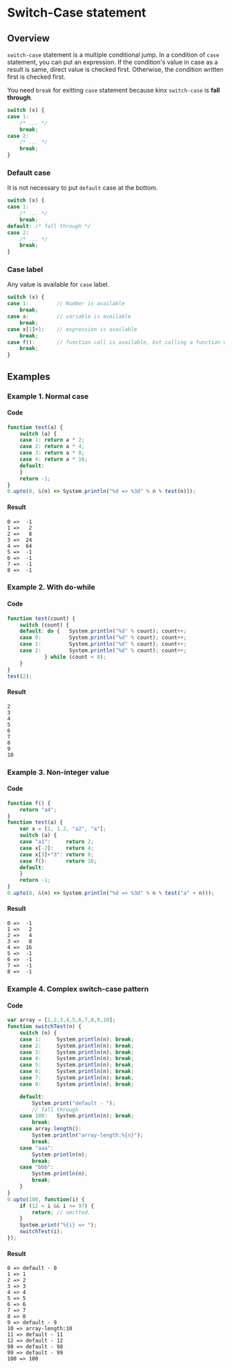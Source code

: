 
# Switch-Case statement

## Overview

`switch-case` statement is a multiple conditional jump.
In a condition of `case` statement, you can put an expression.
If the condition's value in case as a result is same, direct value is checked first.
Otherwise, the condition written first is checked first.

You need `break` for exitting `case` statement because kinx `switch-case` is **fall through**.

```javascript
switch (x) {
case 1:
    /* ... */
    break;
case 2:
    /* ... */
    break;
}
```

### Default case

It is not necessary to put `default` case at the bottom.

```javascript
switch (x) {
case 1:
    /* ... */
    break;
default: /* fall through */
case 2:
    /* ... */
    break;
}
```

### Case label

Any value is available for `case` label.

```javascript
switch (x) {
case 1:         // Number is available
    break;
case a:         // variable is available
    break;
case x[1]+1:    // expression is available
    break;
case f():       // function call is available, but calling a function will be performed every time when comparing here.
    break;
}
```

## Examples

### Example 1. Normal case

#### Code

```javascript
function test(a) {
    switch (a) {
    case 1: return a * 2;
    case 2: return a * 4;
    case 3: return a * 8;
    case 4: return a * 16;
    default:
    }
    return -1;
}
0.upto(8, &(n) => System.println("%d => %3d" % n % test(n)));
```

#### Result

```
0 =>  -1
1 =>   2
2 =>   8
3 =>  24
4 =>  64
5 =>  -1
6 =>  -1
7 =>  -1
8 =>  -1
```

### Example 2. With do-while

#### Code

```javascript
function test(count) {
    switch (count) {
    default: do {   System.println("%d" % count); count++;
    case 0:         System.println("%d" % count); count++;
    case 1:         System.println("%d" % count); count++;
    case 2:         System.println("%d" % count); count++;
            } while (count < 8);
    }
}
test(2);
```

#### Result

```
2
3
4
5
6
7
8
9
10
```

### Example 3. Non-integer value

#### Code

```javascript
function f() {
    return "a4";
}
function test(a) {
    var x = [1, 1.2, "a2", "a"];
    switch (a) {
    case "a1":     return 2;
    case x[-2]:    return 4;
    case x[3]+"3": return 8;
    case f():      return 16;
    default:
    }
    return -1;
}
0.upto(8, &(n) => System.println("%d => %3d" % n % test("a" + n)));
```

#### Result

```
0 =>  -1
1 =>   2
2 =>   4
3 =>   8
4 =>  16
5 =>  -1
6 =>  -1
7 =>  -1
8 =>  -1
```

### Example 4. Complex switch-case pattern

#### Code

```javascript
var array = [1,2,3,4,5,6,7,8,9,10];
function switchTest(n) {
    switch (n) {
    case 1:     System.println(n); break;
    case 2:     System.println(n); break;
    case 3:     System.println(n); break;
    case 4:     System.println(n); break;
    case 5:     System.println(n); break;
    case 6:     System.println(n); break;
    case 7:     System.println(n); break;
    case 8:     System.println(n); break;

    default:
        System.print("default - ");
        // fall through
    case 100:   System.println(n); break;
        break;
    case array.length():
        System.println("array-length:%{n}");
        break;
    case "aaa":
        System.println(n);
        break;
    case "bbb":
        System.println(n);
        break;
    }
}
0.upto(100, function(i) {
    if (12 < i && i <= 97) {
        return; // omitted.
    }
    System.print("%{i} => ");
    switchTest(i);
});
```

#### Result

```
0 => default - 0
1 => 1
2 => 2
3 => 3
4 => 4
5 => 5
6 => 6
7 => 7
8 => 8
9 => default - 9
10 => array-length:10
11 => default - 11
12 => default - 12
98 => default - 98
99 => default - 99
100 => 100
```
